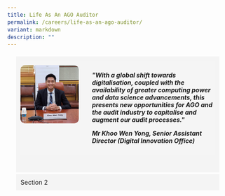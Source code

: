 ```yaml
---
title: Life As An AGO Auditor
permalink: /careers/life-as-an-ago-auditor/
variant: markdown
description: ""
---
```

<style>
    .accordion {
      margin: 20px;
    }
	
    .accordion-item {
      display: none;
    }

    .accordion-label {
      background-color: #f4f4f4;
      padding: 10px;
      cursor: pointer;
      display: block;
      margin-bottom: 4px;
    }

    .accordion-item:not(:checked)+.accordion-label+.accordion-content {
      display: none;
    }

    .accordion-item:checked+.accordion-label+.accordion-content {
      display: block;
    }

    .testimonial {
      display: flex;
      column-gap: 30px;
      margin-bottom: 30px;
      padding: 10px 0;

      background-color: #f5f5f5;
    }

    .testimonial-image {
      width: 30%;
    }

    .testimonial-image img {
      width: 100%;
      border-radius: 10px;
    }

    .testimonial-content {
      flex: 1;
    }

    .testimonial-content i {
      font-style: italic
    }
</style>

<div class="accordion">
	<input id="section1" class="accordion-item" type="checkbox">
	<label for="section1" class="accordion-label">
      <div class="testimonial">
        <div class="testimonial-image">
          <img src="/images/wen_yong_original.jpg" alt="Wen Yong 1" title="Wen Yong 1">
        </div>
        <div class="testimonial-content">
          <p>
            <span><em><strong>"With a global shift towards digitalisation, coupled with the availability of
                  greater computing power and data science advancements, this presents new opportunities for AGO
                  and the audit industry to capitalise and augment our audit processes."</strong></em></span>
          </p>
          <p>
            <span><em><strong>Mr Khoo Wen Yong,</strong></em><em><strong> Senior Assistant Director
                </strong></em></span><em><strong>(Digital Innovation Office)</strong></em>
          </p>
        </div>
      </div>
    </label>
	<div class="accordion-content">
		<p>
      Interesting Aspects as an Auditor
      The role of an auditor is dynamic. It requires a range of skillsets from technical audit knowledge, strong writing
      and presentation skills, to data analytics capabilities. You will experience a change in environment and team
      composition approximately every 3 to 9 months depending on the types of audit engagements, and get to interact
      with officers at the Whole-of-Government level.
    </p>
    <p>
      One interesting aspect about being an auditor is that you get to understand and audit the processes in different
      Government Agencies. This helps to develop a macro view on how the Government operates, as well as to understand a
      wide range of processes that you would not get if you were to stay in a single role for extended period.
    </p>
    <p>
      Work in the Digital Innovation Office (DIO)
      From 2018 onwards, AGO started to embark on more data analytics and automation initiatives. As I had self-learned
      some programming skills (such as VBA and basic python), and worked on small scale automation projects, I was
      deployed to the Digital Innovation Office (DIO) to scale up such initiatives.
    </p>
    <p>
      Since then, DIO has up-skilled the general proficiency of our officers in data analytics and automation
      capabilities through courses, sharing sessions and on job trainings. We have also worked with audit teams to
      deploy a wide range of projects, involving data visualisation, robotic process automation, advanced data
      preparation and machine learning models. This has enabled our audit teams to streamline their processes, enjoy
      man-hour savings, and to provide a new dimension to our audits that was not possible through traditional audit
      steps.
    </p>
    <p>
      Continuous learning and upskilling opportunity
      AGO places high emphasis on continuous learning and professional development of our officers. I was given the
      opportunity to pursue a full-time Master of IT in Business (Analytics) from SMU in 2020, which allowed me to
      further hone my data science technical skills. Through the course, I covered programming and advanced concepts,
      such as text analytics, graph analytics and machine learning model development. I was able to work with audit
      teams to apply these concepts when I came back to AGO.
    </p>
    <p>
      Overseas Exposure
      AGO has periodic engagements with audit institutions from other countries. In September 2022, I was part of the
      delegation sent on a learning trip to the Board of Audit and Inspection of the Republic of Korea (BAI), to learn
      more about BAI’s digital and technological transformation strategy, including the IT systems developed by BAI and
      BAI’s manpower development plans.
    </p>
    <p>
      Through the trip, I got to better understand how the Koreans developed their data analytics system and electronic
      audit management system, and also took away key learning points that we could consider in our own initiatives.
      While there is a difference in language and culture, it was interesting to note that auditors still shared certain
      similar traits, such as professional scepticism and the need for independence in our reporting process.
    </p>
    <p> Looking back at the past 10 years in AGO, it has been a rewarding journey and I have never regretted my decision
      to join AGO. Looking forward to the exciting times ahead!
    </p>
    </div>
    <input id="section2" class="accordion-item" type="checkbox">
    <label for="section2" class="accordion-label">Section 2</label>
    <div class="accordion-content">
      <p>Content for section 2 goes here.</p>
			</div>
</div>
